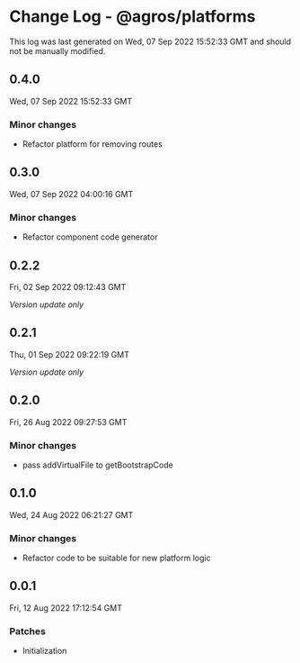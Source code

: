 # Change Log - @agros/platforms

This log was last generated on Wed, 07 Sep 2022 15:52:33 GMT and should not be manually modified.

## 0.4.0
Wed, 07 Sep 2022 15:52:33 GMT

### Minor changes

- Refactor platform for removing routes

## 0.3.0
Wed, 07 Sep 2022 04:00:16 GMT

### Minor changes

- Refactor component code generator

## 0.2.2
Fri, 02 Sep 2022 09:12:43 GMT

_Version update only_

## 0.2.1
Thu, 01 Sep 2022 09:22:19 GMT

_Version update only_

## 0.2.0
Fri, 26 Aug 2022 09:27:53 GMT

### Minor changes

- pass addVirtualFile to getBootstrapCode

## 0.1.0
Wed, 24 Aug 2022 06:21:27 GMT

### Minor changes

- Refactor code to be suitable for new platform logic

## 0.0.1
Fri, 12 Aug 2022 17:12:54 GMT

### Patches

- Initialization

